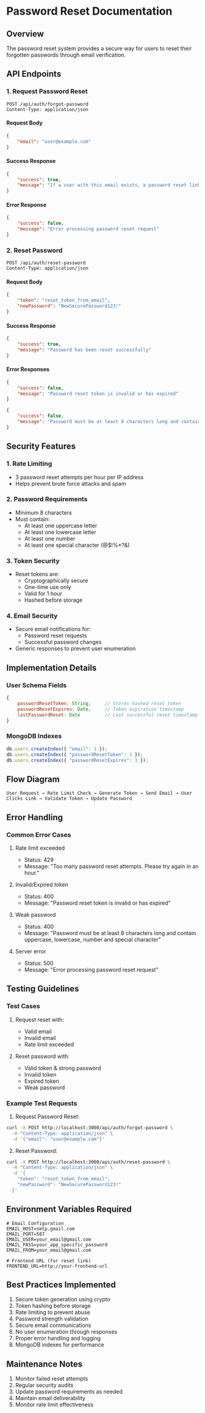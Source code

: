 # Password Reset Documentation

## Overview
The password reset system provides a secure way for users to reset their forgotten passwords through email verification.

## API Endpoints

### 1. Request Password Reset
```http
POST /api/auth/forgot-password
Content-Type: application/json
```

#### Request Body
```json
{
    "email": "user@example.com"
}
```

#### Success Response
```json
{
    "success": true,
    "message": "If a user with this email exists, a password reset link will be sent."
}
```

#### Error Response
```json
{
    "success": false,
    "message": "Error processing password reset request"
}
```

### 2. Reset Password
```http
POST /api/auth/reset-password
Content-Type: application/json
```

#### Request Body
```json
{
    "token": "reset_token_from_email",
    "newPassword": "NewSecurePassword123!"
}
```

#### Success Response
```json
{
    "success": true,
    "message": "Password has been reset successfully"
}
```

#### Error Responses
```json
{
    "success": false,
    "message": "Password reset token is invalid or has expired"
}
```
```json
{
    "success": false,
    "message": "Password must be at least 8 characters long and contain uppercase, lowercase, number and special character"
}
```

## Security Features

### 1. Rate Limiting
- 3 password reset attempts per hour per IP address
- Helps prevent brute force attacks and spam

### 2. Password Requirements
- Minimum 8 characters
- Must contain:
  - At least one uppercase letter
  - At least one lowercase letter
  - At least one number
  - At least one special character (@$!%*?&)

### 3. Token Security
- Reset tokens are:
  - Cryptographically secure
  - One-time use only
  - Valid for 1 hour
  - Hashed before storage

### 4. Email Security
- Secure email notifications for:
  - Password reset requests
  - Successful password changes
- Generic responses to prevent user enumeration

## Implementation Details

### User Schema Fields
```javascript
{
    passwordResetToken: String,     // Stores hashed reset token
    passwordResetExpires: Date,     // Token expiration timestamp
    lastPasswordReset: Date         // Last successful reset timestamp
}
```

### MongoDB Indexes
```javascript
db.users.createIndex({ "email": 1 });
db.users.createIndex({ "passwordResetToken": 1 });
db.users.createIndex({ "passwordResetExpires": 1 });
```

## Flow Diagram
```
User Request → Rate Limit Check → Generate Token → Send Email → User Clicks Link → Validate Token → Update Password
```

## Error Handling

### Common Error Cases
1. Rate limit exceeded
   - Status: 429
   - Message: "Too many password reset attempts. Please try again in an hour."

2. Invalid/Expired token
   - Status: 400
   - Message: "Password reset token is invalid or has expired"

3. Weak password
   - Status: 400
   - Message: "Password must be at least 8 characters long and contain uppercase, lowercase, number and special character"

4. Server error
   - Status: 500
   - Message: "Error processing password reset request"

## Testing Guidelines

### Test Cases
1. Request reset with:
   - Valid email
   - Invalid email
   - Rate limit exceeded

2. Reset password with:
   - Valid token & strong password
   - Invalid token
   - Expired token
   - Weak password

### Example Test Requests

1. Request Password Reset:
```bash
curl -X POST http://localhost:3000/api/auth/forgot-password \
  -H "Content-Type: application/json" \
  -d '{"email": "user@example.com"}'
```

2. Reset Password:
```bash
curl -X POST http://localhost:3000/api/auth/reset-password \
  -H "Content-Type: application/json" \
  -d '{
    "token": "reset_token_from_email",
    "newPassword": "NewSecurePassword123!"
  }'
```

## Environment Variables Required
```env
# Email Configuration
EMAIL_HOST=smtp.gmail.com
EMAIL_PORT=587
EMAIL_USER=your_email@gmail.com
EMAIL_PASS=your_app_specific_password
EMAIL_FROM=your_email@gmail.com

# Frontend URL (for reset link)
FRONTEND_URL=http://your-frontend-url
```

## Best Practices Implemented
1. Secure token generation using crypto
2. Token hashing before storage
3. Rate limiting to prevent abuse
4. Password strength validation
5. Secure email communications
6. No user enumeration through responses
7. Proper error handling and logging
8. MongoDB indexes for performance

## Maintenance Notes
1. Monitor failed reset attempts
2. Regular security audits
3. Update password requirements as needed
4. Maintain email deliverability
5. Monitor rate limit effectiveness

